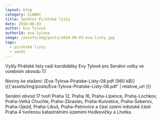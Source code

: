 ```yaml
---
layout: blog
category: CLANKY
title: Senátní Pirátské listy
date: 2018-08-03
author: Eva Tylová
authorId: eva.tylova
image: /assets/img/posts/2018-08-03-eva-listy.jpg
tags:
  - pirátské listy
  - senát
---
```


Vyšly Pirátské listy naší kandidátky Evy Tylové pro Senátní volby ve volebním obvodu 17.

Noviny ke stažení: [Eva-Tylova-Piratske-Listy-08.pdf (960 kB)]({{'assets/img/posts/Eva-Tylova-Piratske-Listy-08.pdf' | relative_url }})

Senátní obvod 17 tvoří Praha 12, Praha 16, Praha-Lipence, Praha-Lochkov, Praha-Velká Chuchle, Praha-Zbraslav, Praha-Kunratice, Praha-Šeberov, Praha-Újezd, Praha-Libuš, Praha-Petrovice a část území městské části Praha 4 tvořenou katastrálními územími Hodkovičky a Lhotka.
